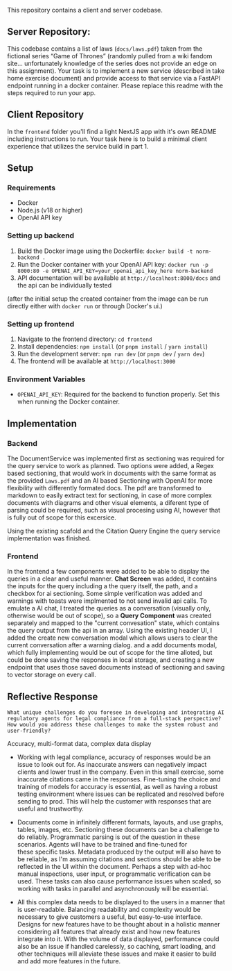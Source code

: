 This repository contains a client and server codebase. 

## Server Repository:

This codebase contains a list of laws (`docs/laws.pdf`) taken from the fictional series “Game of Thrones” (randomly pulled from a wiki fandom site... unfortunately knowledge of the series does not provide an edge on this assignment). Your task is to implement a new service (described in take home exercise document) and provide access to that service via a FastAPI endpoint running in a docker container. Please replace this readme with the steps required to run your app.

## Client Repository 

In the `frontend` folder you'll find a light NextJS app with it's own README including instructions to run. Your task here is to build a minimal client experience that utilizes the service build in part 1.


## Setup

### Requirements

* Docker
* Node.js (v18 or higher)
* OpenAI API key

### Setting up backend
1. Build the Docker image using the Dockerfile: `docker build -t norm-backend .`
2. Run the Docker container with your OpenAI API key: `docker run -p 8000:80 -e OPENAI_API_KEY=your_openai_api_key_here norm-backend`
3. API documentation will be available at `http://localhost:8000/docs` and the api can be individually tested

(after the initial setup the created container from the image can be run directly either with `docker run` or through Docker's ui.)

### Setting up frontend
1. Navigate to the frontend directory: `cd frontend`
2. Install dependencies: `npm install` (or `pnpm install` / `yarn install`)
3. Run the development server: `npm run dev` (or `pnpm dev` / `yarn dev`)
4. The frontend will be available at `http://localhost:3000`

### Environment Variables
- `OPENAI_API_KEY`: Required for the backend to function properly. Set this when running the Docker container.

## Implementation

### Backend

The DocumentService was implemented first as sectioning was required for the query service to work as planned. Two options were added, a Regex based sectioning, that would work in documents with the same format as the provided `Laws.pdf` and an AI based Sectioning with OpenAI for more flexibility with differently formated docs. The pdf are transformed to markdown to easily extract text for sectioning, in case of more complex documents with diagrams and other visual elements, a diferent type of parsing could be required, such as visual procesing using AI, however that is fully out of scope for this excersice. 

Using the existing scafold and the Citation Query Engine the query service implementation was finished.

### Frontend

In the frontend a few components were added to be able to display the queries in a clear and useful manner. 
**Chat Screen** was added, it contains the inputs for the query including a the query itself, the path, and a checkbox for ai sectioning. Some simple verification was added and warnings with toasts were implmented to not send invalid api calls.
To emulate a AI chat, I treated the queries as a conversation (visually only, otherwise would be out of scope), so a **Query Component** was created separately and mapped to the "current convesation" state, which contains the query output from the api in an array. Using the existing header UI, I added the create new conversation modal which allows users to clear the current conversation after a warning dialog. and a add documents modal, which fully implementing would be out of scope for the time alloted, but could be done saving the responses in local storage, and creating a new endpoint that uses those saved documents instead of sectioning and saving to vector storage on every call.

## Reflective Response

`What unique challenges do you foresee in developing and integrating AI regulatory agents for legal
compliance from a full-stack perspective? How would you address these challenges to make the system
robust and user-friendly?`

Accuracy, multi-format data, complex data display 

- Working with legal compliance, accuracy of responses would be an issue to look out for. As inaccurate answers can negatively impact clients and lower trust in the company. Even in this small exercise, some inaccurate citations came in the responses. Fine-tuning the choice and training of models for accuracy is essential, as well as having a robust testing environment where issues can be replicated and resolved before sending to prod. This will help the customer with responses that are useful and trustworthy.

- Documents come in infinitely different formats, layouts, and use graphs, tables, images, etc. Sectioning these documents can be a challenge to do reliably. Programmatic parsing is out of the question in these scenarios. Agents will have to be trained and fine-tuned for these specific tasks. Metadata produced by the output will also have to be reliable, as I'm assuming citations and sections should be able to be reflected in the UI within the document. Perhaps a step with ad-hoc manual inspections, user input, or programmatic verification can be used. These tasks can also cause performance issues when scaled, so working with tasks in parallel and asynchronously will be essential.

- All this complex data needs to be displayed to the users in a manner that is user-readable. Balancing readability and complexity would be necessary to give customers a useful, but easy-to-use interface. Designs for new features have to be thought about in a holistic manner considering all features that already exist and how new features integrate into it. With the volume of data displayed, performance could also be an issue if handled carelessly, so caching, smart loading, and other techniques will alleviate these issues and make it easier to build and add more features in the future.